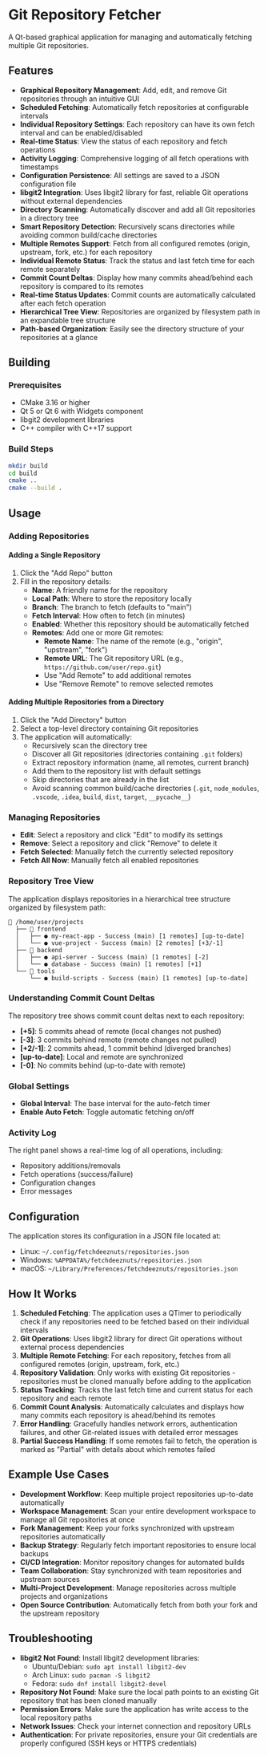 # Git Repository Fetcher

A Qt-based graphical application for managing and automatically fetching multiple Git repositories.

## Features

- **Graphical Repository Management**: Add, edit, and remove Git repositories through an intuitive GUI
- **Scheduled Fetching**: Automatically fetch repositories at configurable intervals
- **Individual Repository Settings**: Each repository can have its own fetch interval and can be enabled/disabled
- **Real-time Status**: View the status of each repository and fetch operations
- **Activity Logging**: Comprehensive logging of all fetch operations with timestamps
- **Configuration Persistence**: All settings are saved to a JSON configuration file
- **libgit2 Integration**: Uses libgit2 library for fast, reliable Git operations without external dependencies
- **Directory Scanning**: Automatically discover and add all Git repositories in a directory tree
- **Smart Repository Detection**: Recursively scans directories while avoiding common build/cache directories
- **Multiple Remotes Support**: Fetch from all configured remotes (origin, upstream, fork, etc.) for each repository
- **Individual Remote Status**: Track the status and last fetch time for each remote separately
- **Commit Count Deltas**: Display how many commits ahead/behind each repository is compared to its remotes
- **Real-time Status Updates**: Commit counts are automatically calculated after each fetch operation
- **Hierarchical Tree View**: Repositories are organized by filesystem path in an expandable tree structure
- **Path-based Organization**: Easily see the directory structure of your repositories at a glance

## Building

### Prerequisites
- CMake 3.16 or higher
- Qt 5 or Qt 6 with Widgets component
- libgit2 development libraries
- C++ compiler with C++17 support

### Build Steps
```bash
mkdir build
cd build
cmake ..
cmake --build .
```

## Usage

### Adding Repositories

#### Adding a Single Repository
1. Click the "Add Repo" button
2. Fill in the repository details:
   - **Name**: A friendly name for the repository
   - **Local Path**: Where to store the repository locally
   - **Branch**: The branch to fetch (defaults to "main")
   - **Fetch Interval**: How often to fetch (in minutes)
   - **Enabled**: Whether this repository should be automatically fetched
   - **Remotes**: Add one or more Git remotes:
     - **Remote Name**: The name of the remote (e.g., "origin", "upstream", "fork")
     - **Remote URL**: The Git repository URL (e.g., `https://github.com/user/repo.git`)
     - Use "Add Remote" to add additional remotes
     - Use "Remove Remote" to remove selected remotes

#### Adding Multiple Repositories from a Directory
1. Click the "Add Directory" button
2. Select a top-level directory containing Git repositories
3. The application will automatically:
   - Recursively scan the directory tree
   - Discover all Git repositories (directories containing `.git` folders)
   - Extract repository information (name, all remotes, current branch)
   - Add them to the repository list with default settings
   - Skip directories that are already in the list
   - Avoid scanning common build/cache directories (`.git`, `node_modules`, `.vscode`, `.idea`, `build`, `dist`, `target`, `__pycache__`)

### Managing Repositories
- **Edit**: Select a repository and click "Edit" to modify its settings
- **Remove**: Select a repository and click "Remove" to delete it
- **Fetch Selected**: Manually fetch the currently selected repository
- **Fetch All Now**: Manually fetch all enabled repositories

### Repository Tree View
The application displays repositories in a hierarchical tree structure organized by filesystem path:

```
📁 /home/user/projects
  ├── 📁 frontend
  │   ├── ● my-react-app - Success (main) [1 remotes] [up-to-date]
  │   └── ● vue-project - Success (main) [2 remotes] [+3/-1]
  ├── 📁 backend
  │   ├── ● api-server - Success (main) [1 remotes] [-2]
  │   └── ● database - Success (main) [1 remotes] [+1]
  └── 📁 tools
      └── ● build-scripts - Success (main) [1 remotes] [up-to-date]
```

### Understanding Commit Count Deltas
The repository tree shows commit count deltas next to each repository:
- **[+5]**: 5 commits ahead of remote (local changes not pushed)
- **[-3]**: 3 commits behind remote (remote changes not pulled)
- **[+2/-1]**: 2 commits ahead, 1 commit behind (diverged branches)
- **[up-to-date]**: Local and remote are synchronized
- **[-0]**: No commits behind (up-to-date with remote)

### Global Settings
- **Global Interval**: The base interval for the auto-fetch timer
- **Enable Auto Fetch**: Toggle automatic fetching on/off

### Activity Log
The right panel shows a real-time log of all operations, including:
- Repository additions/removals
- Fetch operations (success/failure)
- Configuration changes
- Error messages

## Configuration

The application stores its configuration in a JSON file located at:
- Linux: `~/.config/fetchdeeznuts/repositories.json`
- Windows: `%APPDATA%/fetchdeeznuts/repositories.json`
- macOS: `~/Library/Preferences/fetchdeeznuts/repositories.json`

## How It Works

1. **Scheduled Fetching**: The application uses a QTimer to periodically check if any repositories need to be fetched based on their individual intervals
2. **Git Operations**: Uses libgit2 library for direct Git operations without external process dependencies
3. **Multiple Remote Fetching**: For each repository, fetches from all configured remotes (origin, upstream, fork, etc.)
4. **Repository Validation**: Only works with existing Git repositories - repositories must be cloned manually before adding to the application
5. **Status Tracking**: Tracks the last fetch time and current status for each repository and each remote
6. **Commit Count Analysis**: Automatically calculates and displays how many commits each repository is ahead/behind its remotes
7. **Error Handling**: Gracefully handles network errors, authentication failures, and other Git-related issues with detailed error messages
8. **Partial Success Handling**: If some remotes fail to fetch, the operation is marked as "Partial" with details about which remotes failed

## Example Use Cases

- **Development Workflow**: Keep multiple project repositories up-to-date automatically
- **Workspace Management**: Scan your entire development workspace to manage all Git repositories at once
- **Fork Management**: Keep your forks synchronized with upstream repositories automatically
- **Backup Strategy**: Regularly fetch important repositories to ensure local backups
- **CI/CD Integration**: Monitor repository changes for automated builds
- **Team Collaboration**: Stay synchronized with team repositories and upstream sources
- **Multi-Project Development**: Manage repositories across multiple projects and organizations
- **Open Source Contribution**: Automatically fetch from both your fork and the upstream repository

## Troubleshooting

- **libgit2 Not Found**: Install libgit2 development libraries:
  - Ubuntu/Debian: `sudo apt install libgit2-dev`
  - Arch Linux: `sudo pacman -S libgit2`
  - Fedora: `sudo dnf install libgit2-devel`
- **Repository Not Found**: Make sure the local path points to an existing Git repository that has been cloned manually
- **Permission Errors**: Make sure the application has write access to the local repository paths
- **Network Issues**: Check your internet connection and repository URLs
- **Authentication**: For private repositories, ensure your Git credentials are properly configured (SSH keys or HTTPS credentials)
